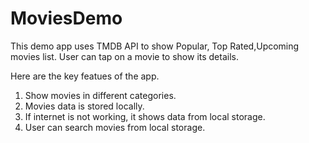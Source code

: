 # MoviesDemo
This demo app uses TMDB API to show Popular, Top Rated,Upcoming movies list.
User can tap on a movie to show its details.

Here are the key featues of the app.
1. Show movies in different categories.
2. Movies data is stored locally.
3. If internet is not working, it shows data from local storage.
4. User can search movies from local storage.


